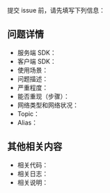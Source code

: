 提交 issue 前，请先填写下列信息：

## 问题详情

* 服务端 SDK：
* 客户端 SDK：
* 使用场景：
* 问题描述：
* 严重程度：
* 能否重现（步骤）：
* 网络类型和网络状况：
* Topic：
* Alias：

## 其他相关内容

* 相关代码：
* 相关日志： 
* 相关说明：

